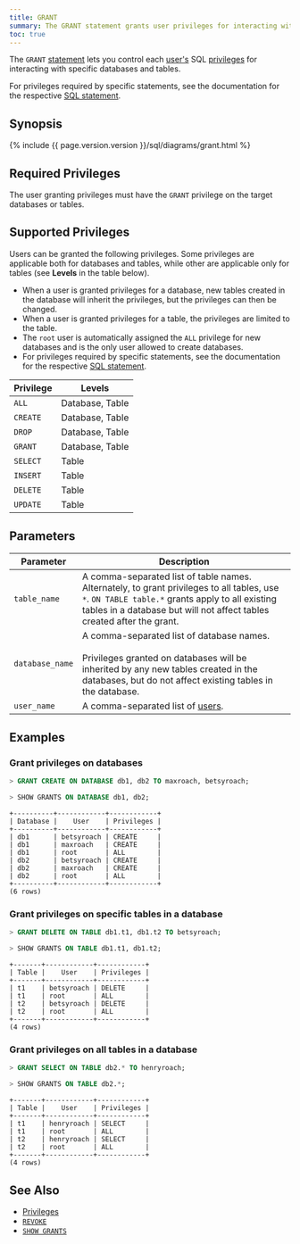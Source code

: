 ```yaml
---
title: GRANT
summary: The GRANT statement grants user privileges for interacting with specific databases and tables.
toc: true
---
```


The `GRANT` [statement](sql-statements.html) lets you control each [user's](create-and-manage-users.html) SQL [privileges](privileges.html) for interacting with specific databases and tables.

For privileges required by specific statements, see the documentation for the respective [SQL statement](sql-statements.html).


## Synopsis

{% include {{ page.version.version }}/sql/diagrams/grant.html %}

## Required Privileges

The user granting privileges must have the `GRANT` privilege on the target databases or tables.  

## Supported Privileges

Users can be granted the following privileges. Some privileges are applicable both for databases and tables, while other are applicable only for tables (see **Levels** in the table below).

- When a user is granted privileges for a database, new tables created in the database will inherit the privileges, but the privileges can then be changed.
- When a user is granted privileges for a table, the privileges are limited to the table.
- The `root` user is automatically assigned the `ALL` privilege for new databases and is the only user allowed to create databases.
- For privileges required by specific statements, see the documentation for the respective [SQL statement](sql-statements.html).

Privilege | Levels
----------|------------
`ALL` | Database, Table
`CREATE` | Database, Table
`DROP` | Database, Table
`GRANT` | Database, Table
`SELECT` | Table
`INSERT` | Table
`DELETE` | Table
`UPDATE` | Table

## Parameters

Parameter | Description
----------|------------
`table_name` | A comma-separated list of table names. Alternately, to grant privileges to all tables, use `*`. `ON TABLE table.*` grants apply to all existing tables in a database but will not affect tables created after the grant.
`database_name` | A comma-separated list of database names.<br><br>Privileges granted on databases will be inherited by any new tables created in the databases, but do not affect existing tables in the database.
`user_name` | A comma-separated list of [users](create-and-manage-users.html).

## Examples

### Grant privileges on databases

~~~ sql
> GRANT CREATE ON DATABASE db1, db2 TO maxroach, betsyroach;

> SHOW GRANTS ON DATABASE db1, db2;
~~~

~~~ shell
+----------+------------+------------+
| Database |    User    | Privileges |
+----------+------------+------------+
| db1      | betsyroach | CREATE     |
| db1      | maxroach   | CREATE     |
| db1      | root       | ALL        |
| db2      | betsyroach | CREATE     |
| db2      | maxroach   | CREATE     |
| db2      | root       | ALL        |
+----------+------------+------------+
(6 rows)
~~~

### Grant privileges on specific tables in a database

~~~ sql
> GRANT DELETE ON TABLE db1.t1, db1.t2 TO betsyroach;

> SHOW GRANTS ON TABLE db1.t1, db1.t2;
~~~

~~~ shell
+-------+------------+------------+
| Table |    User    | Privileges |
+-------+------------+------------+
| t1    | betsyroach | DELETE     |
| t1    | root       | ALL        |
| t2    | betsyroach | DELETE     |
| t2    | root       | ALL        |
+-------+------------+------------+
(4 rows)
~~~

### Grant privileges on all tables in a database

~~~ sql
> GRANT SELECT ON TABLE db2.* TO henryroach;

> SHOW GRANTS ON TABLE db2.*;
~~~

~~~ shell
+-------+------------+------------+
| Table |    User    | Privileges |
+-------+------------+------------+
| t1    | henryroach | SELECT     |
| t1    | root       | ALL        |
| t2    | henryroach | SELECT     |
| t2    | root       | ALL        |
+-------+------------+------------+
(4 rows)
~~~

## See Also

- [Privileges](privileges.html)
- [`REVOKE`](revoke.html)
- [`SHOW GRANTS`](show-grants.html)
